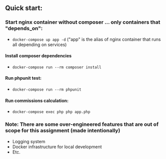## Quick start:

### Start nginx container without composer ... only containers that "depends_on":
- `docker-compose up app -d` ("app" is the alias of nginx container that runs all depending on services)

#### Install composer dependencies
- `docker-compose run --rm composer install`

#### Run phpunit test:
- `docker-compose run --rm phpunit`

#### Run commissions calculation:
- `docker-compose exec php php app.php`

### Note: There are some over-engineered features that are out of scope for this assignment (made intentionally)
- Logging system
- Docker infrastructure for local development
- Etc.

